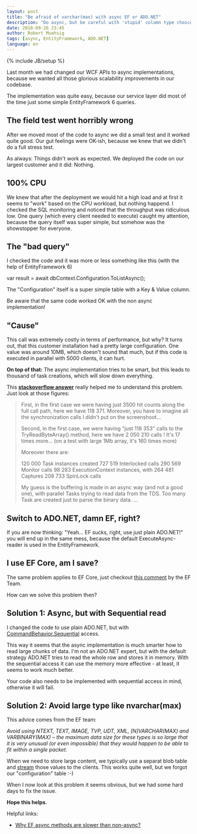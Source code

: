 ```yaml
---
layout: post
title: "Be afraid of varchar(max) with async EF or ADO.NET"
description: "Do async, but be careful with 'stupid' column type choices. See here why..."
date: 2018-09-26 23:45
author: Robert Muehsig
tags: [async, EntityFramework, ADO.NET]
language: en
---
```

{% include JB/setup %}

Last month we had changed our WCF APIs to async implementations, because we wanted all those glorious scalability improvements in our codebase.

The implementation was quite easy, because our service layer did most of the time just some simple EntityFramework 6 queries.

## The field test went horribly wrong

After we moved most of the code to async we did a small test and it worked quite good. Our gut feelings were OK-ish, because we knew that we didn't do a full stress test.

As always: Things didn't work as expected. We deployed the code on our largest customer and it did: Nothing.

## 100% CPU

We knew that after the deployment we would hit a high load and at first it seems to "work" based on the CPU workload, but nothing happend.
I checked the SQL monitoring and noticed that the throughput was ridiculous low. One query (which every client needed to execute) caught my attention, because the query itself was super simple, but somehow was the showstopper for everyone.

## The "bad query"

I checked the code and it was more or less something like this (with the help of EntityFramework 6)

   var result = await dbContext.Configuration.ToListAsync();
   
The "Configuration" itself is a super simple table with a Key & Value column. 

Be aware that the same code worked OK with the non async implementation!

## "Cause"

This call was extremely costly in terms of performance, but why? It turns out, that this customer installation had a pretty large configuration. One value was around 10MB, which doesn't sound that much, but if this code is executed in parallel with 5000 clients, it can hurt.

__On top of that:__ The async implementation tries to be smart, but this leads to thousand of task creations, which will slow down everything.

This __[stackoverflow answer](https://stackoverflow.com/a/28619983)__ really helped me to understand this problem. Just look at those figures:

> First, in the first case we were having just 3500 hit counts along the full call path, here we have 118 371. Moreover, you have to imagine all the synchronization calls I didn't put on the screenshoot...
> 
> Second, in the first case, we were having "just 118 353" calls to the TryReadByteArray() method, here we have 2 050 210 calls ! It's 17 times more... (on a test with large 1Mb array, it's 160 times more)
> 
> Moreover there are:
> 
> 120 000 Task instances created
> 727 519 Interlocked calls
> 290 569 Monitor calls
> 98 283 ExecutionContext instances, with 264 481 Captures
> 208 733 SpinLock calls
> 
> My guess is the buffering is made in an async way (and not a good one), with parallel Tasks trying to read data from the TDS. Too many Task are created just to parse the binary data.
> ...

## Switch to ADO.NET, damn EF, right?

If you are now thinking: "Yeah... EF sucks, right, use just plain ADO.NET!" you will end up in the same mess, because the default ExecuteAsync-reader is used in the EntityFramework.

## I use EF Core, am I save?

The same problem applies to EF Core, just checkout [this comment](https://github.com/aspnet/EntityFramework6/issues/88#issuecomment-256103455) by the EF Team.

How can we solve this problem then?

## Solution 1: Async, but with Sequential read

I changed the code to use plain ADO.NET, but with [CommandBehavior.Sequential](https://docs.microsoft.com/en-us/dotnet/api/system.data.idbcommand.executereader?view=netframework-4.7.2) access.

This way it seems that the async implementation is much smarter how to read large chunks of data. I'm not an ADO.NET expert, but with the default strategy ADO.NET tries to read the whole row and stores it in memory. With the sequential access it can use the memory more effective - at least, it seems to work much better. 

Your code also needs to be implemented with sequential access in mind, otherwise it will fail.

## Solution 2: Avoid large type like nvarchar(max)

This advice comes from the EF team:

*Avoid using NTEXT, TEXT, IMAGE, TVP, UDT, XML, [N]VARCHAR(MAX) and VARBINARY(MAX) – the maximum data size for these types is so large that it is very unusual (or even impossible) that they would happen to be able to fit within a single packet.*

When we need to store large content, we typically use a separat blob table and [stream](https://docs.microsoft.com/en-us/dotnet/framework/data/adonet/sqlclient-streaming-support) those values to the clients. This works quite well, but we forgot our "configuration" table :-)

When I now look at this problem it seems obvious, but we had some hard days to fix the issue.

__Hope this helps.__

Helpful links:

* [Why EF async methods are slower than non-async?](https://entityframework.net/why-ef-async-methods-are-slow)




